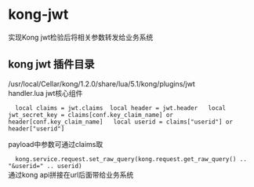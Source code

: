 # kong-jwt 
实现Kong jwt检验后将相关参数转发给业务系统   

## kong jwt 插件目录  
/usr/local/Cellar/kong/1.2.0/share/lua/5.1/kong/plugins/jwt  
handler.lua jwt核心组件  

``  
local claims = jwt.claims 
local header = jwt.header  
local jwt_secret_key = claims[conf.key_claim_name] or header[conf.key_claim_name]  
local userid = claims["userid"] or header["userid"]  
``  

payload中参数可通过claims取  

``  
  kong.service.request.set_raw_query(kong.request.get_raw_query() .. "&userid=" .. userid)  
``  
通过kong api拼接在url后面带给业务系统  
